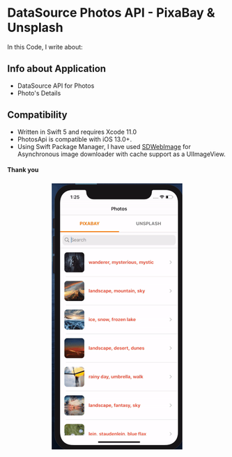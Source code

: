 # DataSource Photos API - PixaBay & Unsplash

In this Code, I write about:

## Info about Application 

- DataSource API for Photos
- Photo's Details

## Compatibility

- Written in Swift 5 and requires Xcode 11.0
- PhotosApi is compatible with iOS 13.0+.
- Using Swift Package Manager, I have used [SDWebImage](https://github.com/SDWebImage/SDWebImage.git) for Asynchronous image downloader with cache support as a UIImageView.
#### Thank you

<h3 align="center">
<img src="Photo.gif" alt="Screen record of PhotosApi for iOS"/>
</h3>

